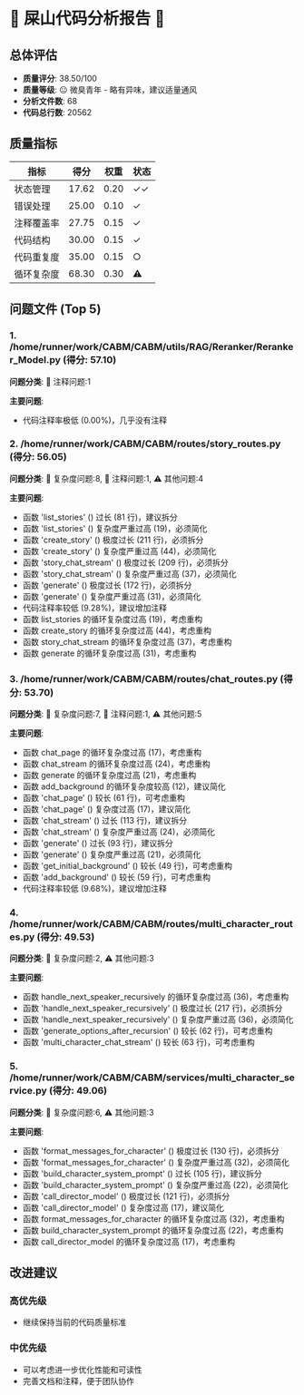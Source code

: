 # 🌸 屎山代码分析报告 🌸

## 总体评估

- **质量评分**: 38.50/100
- **质量等级**: 😐 微臭青年 - 略有异味，建议适量通风
- **分析文件数**: 68
- **代码总行数**: 20562

## 质量指标

| 指标 | 得分 | 权重 | 状态 |
|------|------|------|------|
| 状态管理 | 17.62 | 0.20 | ✓✓ |
| 错误处理 | 25.00 | 0.10 | ✓ |
| 注释覆盖率 | 27.75 | 0.15 | ✓ |
| 代码结构 | 30.00 | 0.15 | ✓ |
| 代码重复度 | 35.00 | 0.15 | ○ |
| 循环复杂度 | 68.30 | 0.30 | ⚠ |

## 问题文件 (Top 5)

### 1. /home/runner/work/CABM/CABM/utils/RAG/Reranker/Reranker_Model.py (得分: 57.10)
**问题分类**: 📝 注释问题:1

**主要问题**:
- 代码注释率极低 (0.00%)，几乎没有注释

### 2. /home/runner/work/CABM/CABM/routes/story_routes.py (得分: 56.05)
**问题分类**: 🔄 复杂度问题:8, 📝 注释问题:1, ⚠️ 其他问题:4

**主要问题**:
- 函数 'list_stories' () 过长 (81 行)，建议拆分
- 函数 'list_stories' () 复杂度严重过高 (19)，必须简化
- 函数 'create_story' () 极度过长 (211 行)，必须拆分
- 函数 'create_story' () 复杂度严重过高 (44)，必须简化
- 函数 'story_chat_stream' () 极度过长 (209 行)，必须拆分
- 函数 'story_chat_stream' () 复杂度严重过高 (37)，必须简化
- 函数 'generate' () 极度过长 (172 行)，必须拆分
- 函数 'generate' () 复杂度严重过高 (31)，必须简化
- 代码注释率较低 (9.28%)，建议增加注释
- 函数 list_stories 的循环复杂度过高 (19)，考虑重构
- 函数 create_story 的循环复杂度过高 (44)，考虑重构
- 函数 story_chat_stream 的循环复杂度过高 (37)，考虑重构
- 函数 generate 的循环复杂度过高 (31)，考虑重构

### 3. /home/runner/work/CABM/CABM/routes/chat_routes.py (得分: 53.70)
**问题分类**: 🔄 复杂度问题:7, 📝 注释问题:1, ⚠️ 其他问题:5

**主要问题**:
- 函数 chat_page 的循环复杂度过高 (17)，考虑重构
- 函数 chat_stream 的循环复杂度过高 (24)，考虑重构
- 函数 generate 的循环复杂度过高 (21)，考虑重构
- 函数 add_background 的循环复杂度较高 (12)，建议简化
- 函数 'chat_page' () 较长 (61 行)，可考虑重构
- 函数 'chat_page' () 复杂度过高 (17)，建议简化
- 函数 'chat_stream' () 过长 (113 行)，建议拆分
- 函数 'chat_stream' () 复杂度严重过高 (24)，必须简化
- 函数 'generate' () 过长 (93 行)，建议拆分
- 函数 'generate' () 复杂度严重过高 (21)，必须简化
- 函数 'get_initial_background' () 较长 (49 行)，可考虑重构
- 函数 'add_background' () 较长 (59 行)，可考虑重构
- 代码注释率较低 (9.68%)，建议增加注释

### 4. /home/runner/work/CABM/CABM/routes/multi_character_routes.py (得分: 49.53)
**问题分类**: 🔄 复杂度问题:2, ⚠️ 其他问题:3

**主要问题**:
- 函数 handle_next_speaker_recursively 的循环复杂度过高 (36)，考虑重构
- 函数 'handle_next_speaker_recursively' () 极度过长 (217 行)，必须拆分
- 函数 'handle_next_speaker_recursively' () 复杂度严重过高 (36)，必须简化
- 函数 'generate_options_after_recursion' () 较长 (62 行)，可考虑重构
- 函数 'multi_character_chat_stream' () 较长 (63 行)，可考虑重构

### 5. /home/runner/work/CABM/CABM/services/multi_character_service.py (得分: 49.06)
**问题分类**: 🔄 复杂度问题:6, ⚠️ 其他问题:3

**主要问题**:
- 函数 'format_messages_for_character' () 极度过长 (130 行)，必须拆分
- 函数 'format_messages_for_character' () 复杂度严重过高 (32)，必须简化
- 函数 'build_character_system_prompt' () 过长 (105 行)，建议拆分
- 函数 'build_character_system_prompt' () 复杂度严重过高 (22)，必须简化
- 函数 'call_director_model' () 极度过长 (121 行)，必须拆分
- 函数 'call_director_model' () 复杂度过高 (17)，建议简化
- 函数 format_messages_for_character 的循环复杂度过高 (32)，考虑重构
- 函数 build_character_system_prompt 的循环复杂度过高 (22)，考虑重构
- 函数 call_director_model 的循环复杂度过高 (17)，考虑重构

## 改进建议

### 高优先级
- 继续保持当前的代码质量标准

### 中优先级
- 可以考虑进一步优化性能和可读性
- 完善文档和注释，便于团队协作

